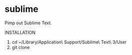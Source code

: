 sublime
=======

Pimp out Sublime Text.

INSTALLATION
1.  cd ~/Library/Application\ Support/Sublime\ Text\ 3/User
2. git clone 
